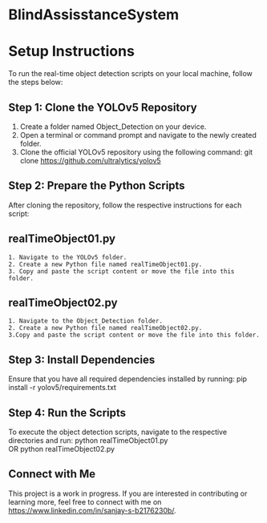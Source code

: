 # BlindAssisstanceSystem
# Setup Instructions
  To run the real-time object detection scripts on your local machine, follow the steps below:
## Step 1: Clone the YOLOv5 Repository
  1. Create a folder named Object_Detection on your device.
  2. Open a terminal or command prompt and navigate to the newly created folder.
  3. Clone the official YOLOv5 repository using the following command:
     git clone https://github.com/ultralytics/yolov5
## Step 2: Prepare the Python Scripts
  After cloning the repository, follow the respective instructions for each script:
  
  ## realTimeObject01.py
    1. Navigate to the YOLOv5 folder.
    2. Create a new Python file named realTimeObject01.py.
    3. Copy and paste the script content or move the file into this folder.
  
  ## realTimeObject02.py
    1. Navigate to the Object_Detection folder.
    2. Create a new Python file named realTimeObject02.py.
    3.Copy and paste the script content or move the file into this folder.

## Step 3: Install Dependencies
  Ensure that you have all required dependencies installed by running:
  pip install -r yolov5/requirements.txt

## Step 4: Run the Scripts
  To execute the object detection scripts, navigate to the respective directories and run:
  python realTimeObject01.py  
  OR
  python realTimeObject02.py

## Connect with Me
 This project is a work in progress. If you are interested in contributing or learning more, feel free to connect with me on https://www.linkedin.com/in/sanjay-s-b2176230b/.
